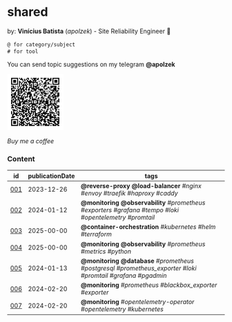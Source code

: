 # shared

by: **Vinícius Batista** (*apolzek*) - Site Reliability Engineer 🖤

```
@ for category/subject 
# for tool
```

You can send topic suggestions on my telegram **@apolzek**

<img src="images/qrcode.jpeg" alt="qrcode_pix" width="130" height="130">

*Buy me a coffee*


### Content

| id                 | publicationDate | tags                                                                                                       |
| ------------------ | --------------- | ---------------------------------------------------------------------------------------------------------- |
| [001](content/001) | 2023-12-26      | **@reverse-proxy @load-balancer** *#nginx #envoy #traefik #haproxy #caddy*                                 |
| [002](content/002) | 2024-01-12      | **@monitoring @observability** *#prometheus #exporters #grafana #tempo #loki #opentelemetry #promtail*     |
| [003](content/003) | 2025-00-00      | **@container-orchestration** *#kubernetes #helm #terraform*                                                |
| [004](content/004) | 2025-00-00      | **@monitoring @observability** *#prometheus #metrics #python*                                              |
| [005](content/005) | 2024-01-13      | **@monitoring @database** *#prometheus #postgresql #prometheus_exporter #loki #promtail #grafana #pgadmin* |
| [006](content/006) | 2024-02-20      | **@monitoring** *#prometheus #blackbox_exporter #exporter*                                                 |
| [007](content/007) | 2024-02-20      | **@monitoring** *#opentelemetry-operator #opentelemetry #kubernetes*                                       |